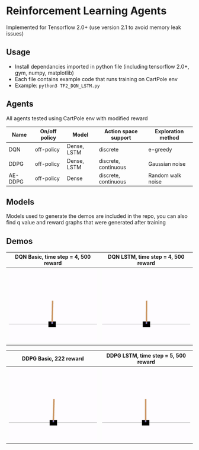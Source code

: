# Reinforcement Learning Agents 
Implemented for Tensorflow 2.0+ (use version 2.1 to avoid memory leak issues)
## Usage
- Install dependancies imported in python file (including tensorflow 2.0+, gym, numpy, matplotlib)
- Each file contains example code that runs training on CartPole env
- Example: `python3 TF2_DQN_LSTM.py`
## Agents
All agents tested using CartPole env with modified reward

| Name | On/off policy | Model | Action space support | Exploration method |
| --- | --- | --- | --- | --- |
| DQN | off-policy | Dense, LSTM | discrete | e-greedy |
| DDPG | off-policy | Dense, LSTM | discrete, continuous | Gaussian noise |
| AE-DDPG | off-policy | Dense | discrete, continuous | Random walk noise |

## Models
Models used to generate the demos are included in the repo, you can also find q value and reward graphs that were generated after training
## Demos
| DQN Basic, time step = 4, 500 reward | DQN LSTM, time step = 4, 500 reward |
| --- | --- |
| <img src="DQN/gifs/test_render_basic_time_step4_reward500.gif" height="200"> | <img src="DQN/gifs/test_render_lstm_time_step4_reward500.gif" height="200"> |

| DDPG Basic, 222 reward | DDPG LSTM, time step = 5, 500 reward |
| --- | --- |
| <img src="DDPG/gifs/test_render_basic_reward222.gif" height="200"> | <img src="DDPG/gifs/test_render_lstm_time_step5_reward500.gif" height="200"> |

